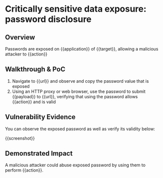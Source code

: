 # Critically sensitive data exposure: password disclosure

## Overview
<!--
Provide a 1-2 sentence description - see http://cveproject.github.io/docs/content/key-details-phrasing.pdf for tips

This format is a good guide:
[VULNTYPE] in [COMPONENT] in [APPLICATION] allows [ATTACKER] to [IMPACT] via [VECTOR]


-->
Passwords are exposed on {{application}} of {{target}}, allowing a malicious attacker to {{action}}

## Walkthrough & PoC
<!--
Provide a step-by-step walkthrough on how to access the vulnerable injection point, and how to exploit the vulnerability.
Adding a dot-pointed walkthrough with relevant screenshots will speed triage time and result in faster rewards!

Example:

1. Login to in-scope asset at <www.inscope.com/login>
1. Browse to account page
1. Modify ID token to add single quote
1. View error which states 'SQL Syntax Error'
1. Replace ID value with `1' waitfor delay '00:00:10'; `
-->

1. Navigate to {{url}} and observe and copy the password value that is exposed
1. Using an HTTP proxy or web browser, use the password to submit {{payload}} to {{url}}, verifying that using the password allows {{action}} and is valid


## Vulnerability Evidence
<!--
Your submission MUST include evidence of the vulnerability and not be theoretical in nature.

For exposed passwords, please include a screenshot of both the exposed password as well as a screenshot from the HTTP proxy of the password being used successfully to perform {{action}}.
**DO NOT SAVE PII**
-->

You can observe the exposed password as well as verify its validity below:

{{screenshot}}

## Demonstrated Impact
<!--
Attempt to abuse the exposed password to access sensitive data or sensitive functions that you control, but do not save or utilize the sensitive data in any way.
-->

A malicious attacker could abuse exposed password by using them to perform {{action}}.
